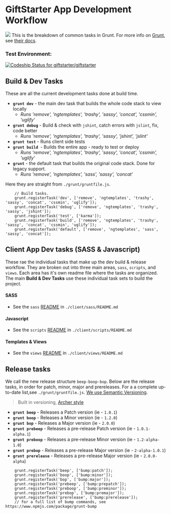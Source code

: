 # GiftStarter App Development Workflow
![](https://wordimpress.com/assets/icon-grunt.png)
This is the breakdown of common tasks in Grunt. For more info on [Grunt](http://gruntjs.com), see [their docs](http://gruntjs.com/getting-started).

### Test Environment:
[ ![Codeship Status for giftstarter/giftstarter](https://codeship.com/projects/ca27d580-3295-0133-88e5-7e5270587528/status?branch=dev)](https://codeship.com/projects/99954)

## Build & Dev Tasks
These are all the current development tasks done at build time.

- **`grunt dev`** - the main dev task that builds the whole code stack to view locally
  - *Runs 'remove', 'ngtemplates', 'trashy', 'sassy', 'concat', 'cssmin', 'uglify'*
- **`grunt debug`** - Build & check with `jshint`, catch errors with `jslint`, fix, code better
  - *Runs 'remove', 'ngtemplates', 'trashy', 'sassy', 'jshint', 'jslint'*
- **`grunt test`** - Runs client side tests
- **`grunt build `**- Builds the entire app - ready to test or deploy
  - *Runs 'remove', 'ngtemplates', 'trashy', 'sassy', 'concat', 'cssmin', 'uglify'*
- **`grunt`** - the default task that builds the original code stack. Done for legacy support.
  - *Runs 'remove', 'ngtemplates', 'sass', 'sassy', 'concat'*

Here they are straight from `./grunt/gruntfile.js`.
```
    // Build tasks.
	grunt.registerTask('dev', ['remove', 'ngtemplates', 'trashy', 'sassy', 'concat', 'cssmin', 'uglify']);
	grunt.registerTask('debug', ['remove', 'ngtemplates', 'trashy', 'sassy', 'jshint']); 
	grunt.registerTask('test', ['karma']);
	grunt.registerTask('build', ['remove', 'ngtemplates', 'trashy', 'sassy', 'concat', 'cssmin', 'uglify']); 
    grunt.registerTask('default', ['remove', 'ngtemplates', 'sass', 'sassy', 'concat']);	
```

## Client App Dev tasks (SASS & Javascript)
These rae the individual tasks that make up the dev build & release workflow.
They are broken out into three main areas, `sass`, `scripts`, and `views`. Each area has it's own readme 
file where the tasks are organized. The main **Build & Dev Tasks** use these individual task sets to build the project.

#### SASS
- See the `sass` [README](https://github.com/giftstarter/giftstarter/blob/platform-update/client/sass/README.md) in `./client/sass/README.md`

#### Javascript
- See the `scripts` [README](https://github.com/giftstarter/giftstarter/blob/platform-update/client/scripts/README.md) in `./client/scripts/README.md`

#### Templates & Views
- See the `views` [README](https://github.com/giftstarter/giftstarter/blob/platform-update/client/views/README.md) in `./client/views/README.md`

## Release tasks
We call the new release structure `beep-boop-bop`. Below are the release tasks, in order for patch, minor, major and prereleases. 
For a a complete up-to-date list,see `./grunt/gruntfile.js`. [We use Semantic Versioning](http://semver.org/).

> Built in versioning, [Archer style](https://www.youtube.com/watch?v=C6NRA69SdoM)

- **`grunt beep`** - Releases a Patch version (ie - `1.0.1`)
- **`grunt boop`** - Releases a Minor version (ie - `1.2.0`)
- **`grunt bop`** - Releases a Major version (ie - `2.0.0`)
- **`grunt prebeep`** - Releases a pre-release Patch version (ie - `1.0.1-alpha.1`)
- **`grunt preboop`** - Releases a pre-release Minor version (ie - `1.2-alpha-1.0`)
- **`grunt prebop`** - Releases a pre-release Major version (ie - `2-alpha-1.0.1`)
- **`grunt prerelease`** - Releases a pre-release Major version (ie - `2.0.0-alpha`)

```
	grunt.registerTask('beep', ['bump:patch']);
	grunt.registerTask('boop', ['bump:minor']);
	grunt.registerTask('bop', ['bump:major']); 
	grunt.registerTask('prebeep', ['bump:prepatch']);
	grunt.registerTask('preboop', ['bump:preminor']);
	grunt.registerTask('prebop', ['bump:premajor']);
	grunt.registerTask('prerelease', ['bump:prerelease']);
	// for a full list of bump commands, see https://www.npmjs.com/package/grunt-bump
```